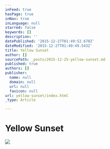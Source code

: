 ```yaml
---
inFeed: true
hasPage: true
inNav: true
inLanguage: null
starred: false
keywords: []
description: ''
datePublished: '2015-12-27T01:49:52.670Z'
dateModified: '2015-12-27T01:49:49.543Z'
title: Yellow Sunset
author: []
sourcePath: _posts/2015-12-25-yellow-sunset.md
published: true
authors: []
publisher:
  name: null
  domain: null
  url: null
  favicon: null
url: yellow-sunset/index.html
_type: Article

---
```

# Yellow Sunset
![](https://the-grid-user-content.s3-us-west-2.amazonaws.com/163e9611-b702-4f29-b479-9c06ff048dbd.jpg)